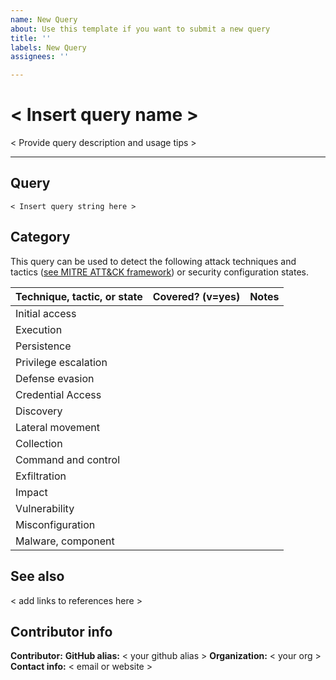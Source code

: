 ```yaml
---
name: New Query
about: Use this template if you want to submit a new query
title: ''
labels: New Query
assignees: ''

---
```


# < Insert query name >

< Provide query description and usage tips >

---

## Query

```Kusto
< Insert query string here >
```



## Category

This query can be used to detect the following attack techniques and tactics ([see MITRE ATT&CK framework](https://attack.mitre.org/)) or security configuration states.

| Technique, tactic, or state | Covered? (v=yes) | Notes |
|-|-|-|
| Initial access |  |  |
| Execution |  |  |
| Persistence |  |  |
| Privilege escalation | |  |
| Defense evasion |  |  |
| Credential Access |  |  |
| Discovery |  |  |
| Lateral movement |  |  |
| Collection |  |  |
| Command and control |  |  |
| Exfiltration |  |  |
| Impact |  |  |
| Vulnerability |  |  |
| Misconfiguration |  |  |
| Malware, component |  |  |

## See also

< add links to references here >

## Contributor info

**Contributor:** 
**GitHub alias:** < your github alias >
**Organization:** < your org >
**Contact info:** < email or website >

